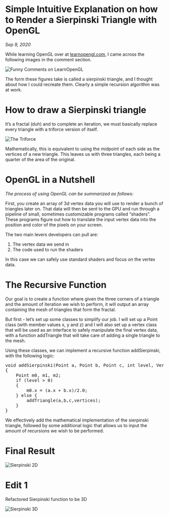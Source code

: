 # Simple Intuitive Explanation on how to Render a Sierpinski Triangle with OpenGL
*Sep 9, 2020*

While learning OpenGL over at [learnopengl.com](https://learnopengl.com/), I came across the following images in the comment section.

![Funny Comments on LearnOpenGL](../images/comment.jpg)

The form these figures take is called a sierpinski triangle, and I thought about how I could recreate them. Clearly a simple recursion algorithm was at work.

# How to draw a Sierpinski triangle
It’s a fractal (duh) and to complete an iteration, we must basically replace every triangle with a triforce version of itself.

![The Triforce](../images/triforce.jpg)

Mathematically, this is equivalent to using the midpoint of each side as the vertices of a new triangle. This leaves us with three triangles, each being a quarter of the area of the original.

# OpenGL in a Nutshell
*The process of using OpenGL can be summarized as follows:*

First, you create an array of 3d vertex data you will use to render a bunch of triangles later on. That data will then be sent to the GPU and run through a pipeline of small, sometimes customizable programs called “shaders”. These programs figure out how to translate the input vertex data into the position and color of the pixels on your screen.

The two main levers developers can pull are:

1. The vertex data we send in
2. The code used to run the shaders

In this case we can safely use standard shaders and focus on the vertex data.

# The Recursive Function
Our goal is to create a function where given the three corners of a triangle and the amount of iteration we wish to perform, it will output an array containing the mesh of triangles that form the fractal.

But first - let’s set up some classes to simplify our job. I will set up a Point class (with member values x, y and z) and I will also set up a vertex class that will be used as an interface to safely manipulate the final vertex data, with a function addTriangle that will take care of adding a single triangle to the mesh.

Using these classes, we can implement a recursive function addSierpinski, with the following logic:

<pre class="brush: Rust" name="code">
void addSierpinski(Point a, Point b, Point c, int level, Vertices& vertices)
{
    Point m0, m1, m2;
    if (level > 0)
    {
        m0.x = (a.x + b.x)/2.0;
    } else {
        addTriangle(a,b,c,vertices);
    }
}
</pre>

We effectively add the mathematical implementation of the sierpinski triangle, followed by some additional logic that allows us to input the amount of recursions we wish to be performed.

# Final Result
![Sierpinski 2D](../images/triangle.jpg)

# Edit 1
Refactored Sierpinski function to be 3D

![Sierpinski 3D](../images/sierpinski_pyramid.jpg)
